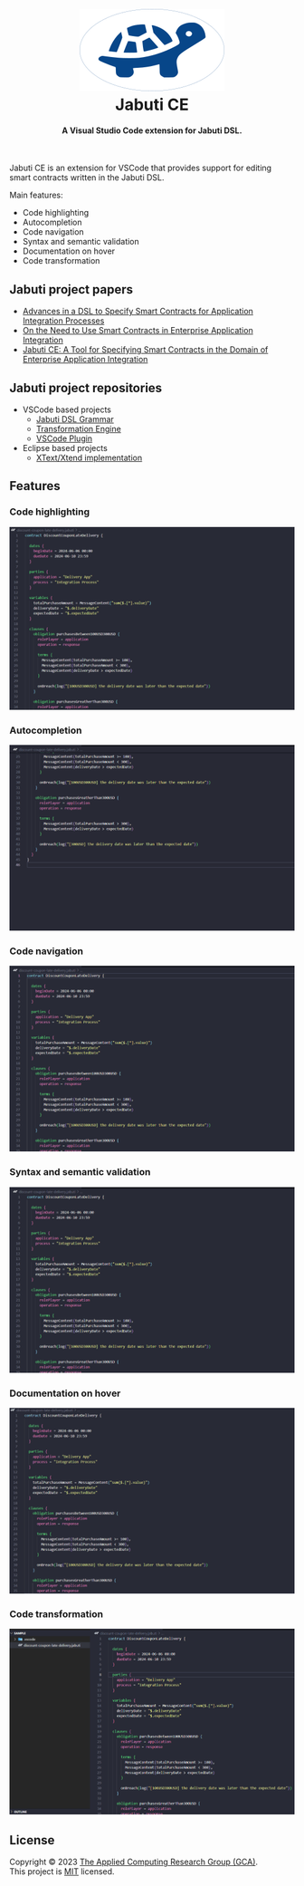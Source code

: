 <h1 align="center">
  <br>
  <img src="assets/logo-background-256.png" alt="Jabuti Logo">
  <br>
  Jabuti CE
  <br>
</h1>

<h4 align="center">A Visual Studio Code extension for Jabuti DSL.</h4>

<br/>

Jabuti CE is an extension for VSCode that provides support for editing smart contracts written in the Jabuti DSL.

Main features:
- Code highlighting
- Autocompletion
- Code navigation
- Syntax and semantic validation
- Documentation on hover
- Code transformation

## Jabuti project papers
- [Advances in a DSL to Specify Smart Contracts for Application Integration Processes](https://sol.sbc.org.br/index.php/cibse/article/view/20962)
- [On the Need to Use Smart Contracts in Enterprise Application Integration](https://idus.us.es/handle/11441/140199)
- [Jabuti CE: A Tool for Specifying Smart Contracts in the Domain of Enterprise Application Integration](https://www.scitepress.org/Link.aspx?doi=10.5220/0012413300003645)

## Jabuti project repositories
- VSCode based projects
  - [Jabuti DSL Grammar](https://github.com/gca-research-group/jabuti-ce-jabuti-dsl-grammar)
  - [Transformation Engine](https://github.com/gca-research-group/jabuti-ce-transformation-engine)
  - [VSCode Plugin](https://github.com/gca-research-group/jabuti-ce-vscode-plugin)
- Eclipse based projects
  - [XText/Xtend implementation](https://github.com/gca-research-group/dsl-smart-contract-eai)

## Features

### Code highlighting
<img src="assets/code-highlighting.png" alt="Autocompletion">

### Autocompletion
<img src="assets/autocompletition.gif" alt="Autocompletion">

### Code navigation
<img src="assets/code-navigation.gif" alt="Code navigation">

### Syntax and semantic validation
<img src="assets/syntax-and-semantic-validation.gif" alt="Syntax and semantic validation">

### Documentation on hover
<img src="assets/documentation-on-hover.gif" alt="Documentation on hover">

### Code transformation
<img src="assets/code-transformation.gif" alt="Code transfromation">

## License

Copyright © 2023 [The Applied Computing Research Group (GCA)](https://github.com/gca-research-group).<br />
This project is [MIT](https://github.com/gca-research-group/jabuti-dsl-language-antlr/blob/master/LICENSE) licensed.
